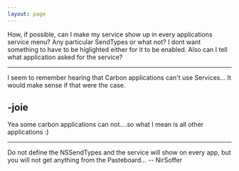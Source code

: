 ```yaml
---
layout: page
---
```


How, if possible, can I make my service show up in every applications service menu? Any particular SendTypes or what not? I dont want something to have to be higlighted either for it to be enabled. Also can I tell what application asked for the service?

----
I seem to remember hearing that Carbon applications can't use Services... It would make sense if that were the case.

-joie
----
Yea some carbon applications can not....so what I mean is all other applications :)

----

Do not define the NSSendTypes and the service will show on every app, but you will not get anything from the Pasteboard... -- NirSoffer
